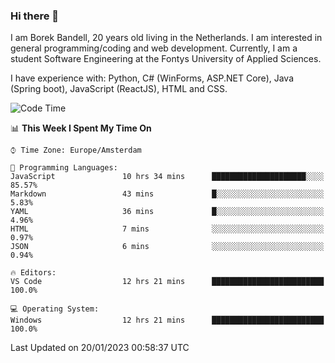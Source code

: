 ### Hi there 👋

I am Borek Bandell, 20 years old living in the Netherlands. I am interested in general programming/coding and web development. Currently, I am a student Software Engineering at the Fontys University of Applied Sciences.

I have experience with: Python, C# (WinForms, ASP.NET Core), Java (Spring boot), JavaScript (ReactJS), HTML and CSS.

<!--START_SECTION:waka-->
![Code Time](http://img.shields.io/badge/Code%20Time-347%20hrs%2030%20mins-blue)

📊 **This Week I Spent My Time On** 

```text
⌚︎ Time Zone: Europe/Amsterdam

💬 Programming Languages: 
JavaScript               10 hrs 34 mins      █████████████████████░░░░   85.57% 
Markdown                 43 mins             █░░░░░░░░░░░░░░░░░░░░░░░░   5.83% 
YAML                     36 mins             █░░░░░░░░░░░░░░░░░░░░░░░░   4.96% 
HTML                     7 mins              ░░░░░░░░░░░░░░░░░░░░░░░░░   0.97% 
JSON                     6 mins              ░░░░░░░░░░░░░░░░░░░░░░░░░   0.94%

🔥 Editors: 
VS Code                  12 hrs 21 mins      █████████████████████████   100.0%

💻 Operating System: 
Windows                  12 hrs 21 mins      █████████████████████████   100.0%

```


 Last Updated on 20/01/2023 00:58:37 UTC
<!--END_SECTION:waka-->

<!--**tcBorek2002/tcBorek2002** is a ✨ _special_ ✨ repository because its `README.md` (this file) appears on your GitHub profile.

Here are some ideas to get you started:

- 🔭 I’m currently working on ...
- 🌱 I’m currently learning ...
- 👯 I’m looking to collaborate on ...
- 🤔 I’m looking for help with ...
- 💬 Ask me about ...
- 📫 How to reach me: ...
- 😄 Pronouns: ...
- ⚡ Fun fact: ...
-->
